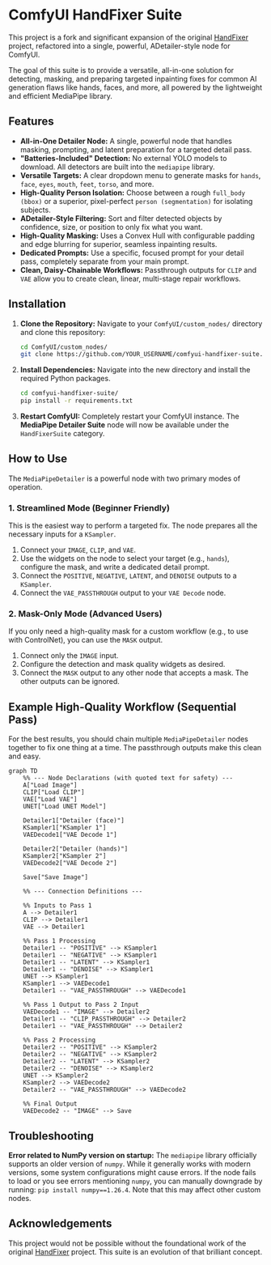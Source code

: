 # ComfyUI HandFixer Suite

This project is a fork and significant expansion of the original [HandFixer](https://github.com/lllyasviel/handfixer) project, refactored into a single, powerful, ADetailer-style node for ComfyUI.

The goal of this suite is to provide a versatile, all-in-one solution for detecting, masking, and preparing targeted inpainting fixes for common AI generation flaws like hands, faces, and more, all powered by the lightweight and efficient MediaPipe library.

## Features

*   **All-in-One Detailer Node:** A single, powerful node that handles masking, prompting, and latent preparation for a targeted detail pass.
*   **"Batteries-Included" Detection:** No external YOLO models to download. All detectors are built into the `mediapipe` library.
*   **Versatile Targets:** A clear dropdown menu to generate masks for `hands`, `face`, `eyes`, `mouth`, `feet`, `torso`, and more.
*   **High-Quality Person Isolation:** Choose between a rough `full_body (bbox)` or a superior, pixel-perfect `person (segmentation)` for isolating subjects.
*   **ADetailer-Style Filtering:** Sort and filter detected objects by confidence, size, or position to only fix what you want.
*   **High-Quality Masking:** Uses a Convex Hull with configurable padding and edge blurring for superior, seamless inpainting results.
*   **Dedicated Prompts:** Use a specific, focused prompt for your detail pass, completely separate from your main prompt.
*   **Clean, Daisy-Chainable Workflows:** Passthrough outputs for `CLIP` and `VAE` allow you to create clean, linear, multi-stage repair workflows.

## Installation

1.  **Clone the Repository:**
    Navigate to your `ComfyUI/custom_nodes/` directory and clone this repository:
    ```bash
    cd ComfyUI/custom_nodes/
    git clone https://github.com/YOUR_USERNAME/comfyui-handfixer-suite.git
    ```
2.  **Install Dependencies:**
    Navigate into the new directory and install the required Python packages.
    ```bash
    cd comfyui-handfixer-suite/
    pip install -r requirements.txt
    ```
3.  **Restart ComfyUI:**
    Completely restart your ComfyUI instance. The **MediaPipe Detailer Suite** node will now be available under the `HandFixerSuite` category.

## How to Use

The `MediaPipeDetailer` is a powerful node with two primary modes of operation.

### 1. Streamlined Mode (Beginner Friendly)

This is the easiest way to perform a targeted fix. The node prepares all the necessary inputs for a `KSampler`.

1.  Connect your `IMAGE`, `CLIP`, and `VAE`.
2.  Use the widgets on the node to select your target (e.g., `hands`), configure the mask, and write a dedicated detail prompt.
3.  Connect the `POSITIVE`, `NEGATIVE`, `LATENT`, and `DENOISE` outputs to a `KSampler`.
4.  Connect the `VAE_PASSTHROUGH` output to your `VAE Decode` node.

### 2. Mask-Only Mode (Advanced Users)

If you only need a high-quality mask for a custom workflow (e.g., to use with ControlNet), you can use the `MASK` output.

1.  Connect only the `IMAGE` input.
2.  Configure the detection and mask quality widgets as desired.
3.  Connect the `MASK` output to any other node that accepts a mask. The other outputs can be ignored.

## Example High-Quality Workflow (Sequential Pass)

For the best results, you should chain multiple `MediaPipeDetailer` nodes together to fix one thing at a time. The passthrough outputs make this clean and easy.

```mermaid
graph TD
    %% --- Node Declarations (with quoted text for safety) ---
    A["Load Image"]
    CLIP["Load CLIP"]
    VAE["Load VAE"]
    UNET["Load UNET Model"]
    
    Detailer1["Detailer (face)"]
    KSampler1["KSampler 1"]
    VAEDecode1["VAE Decode 1"]
    
    Detailer2["Detailer (hands)"]
    KSampler2["KSampler 2"]
    VAEDecode2["VAE Decode 2"]
    
    Save["Save Image"]

    %% --- Connection Definitions ---
    
    %% Inputs to Pass 1
    A --> Detailer1
    CLIP --> Detailer1
    VAE --> Detailer1

    %% Pass 1 Processing
    Detailer1 -- "POSITIVE" --> KSampler1
    Detailer1 -- "NEGATIVE" --> KSampler1
    Detailer1 -- "LATENT" --> KSampler1
    Detailer1 -- "DENOISE" --> KSampler1
    UNET --> KSampler1
    KSampler1 --> VAEDecode1
    Detailer1 -- "VAE_PASSTHROUGH" --> VAEDecode1

    %% Pass 1 Output to Pass 2 Input
    VAEDecode1 -- "IMAGE" --> Detailer2
    Detailer1 -- "CLIP_PASSTHROUGH" --> Detailer2
    Detailer1 -- "VAE_PASSTHROUGH" --> Detailer2
    
    %% Pass 2 Processing
    Detailer2 -- "POSITIVE" --> KSampler2
    Detailer2 -- "NEGATIVE" --> KSampler2
    Detailer2 -- "LATENT" --> KSampler2
    Detailer2 -- "DENOISE" --> KSampler2
    UNET --> KSampler2
    KSampler2 --> VAEDecode2
    Detailer2 -- "VAE_PASSTHROUGH" --> VAEDecode2

    %% Final Output
    VAEDecode2 -- "IMAGE" --> Save
```

## Troubleshooting

**Error related to NumPy version on startup:**
The `mediapipe` library officially supports an older version of `numpy`. While it generally works with modern versions, some system configurations might cause errors. If the node fails to load or you see errors mentioning `numpy`, you can manually downgrade by running: `pip install numpy==1.26.4`. Note that this may affect other custom nodes.

## Acknowledgements

This project would not be possible without the foundational work of the original [HandFixer](https://github.com/lllyasviel/handfixer) project. This suite is an evolution of that brilliant concept.